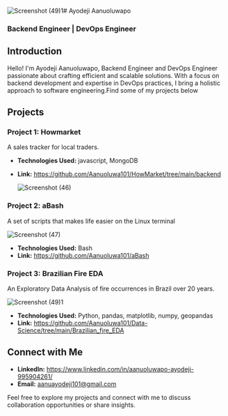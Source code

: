 ![Screenshot (49)1](https://github.com/Aanuoluwa101/Portfolio/assets/112929342/adc94189-e2aa-4807-a569-95eec02ced53)# Ayodeji Aanuoluwapo
### Backend Engineer | DevOps Engineer

## Introduction
Hello! I'm Ayodeji Aanuoluwapo, Backend Engineer and DevOps Engineer passionate about crafting efficient and scalable solutions. With a focus on backend development and expertise in DevOps practices, I bring a holistic approach to software engineering.Find some of my projects below


## Projects

### Project 1: Howmarket
A sales tracker for local traders.

- **Technologies Used:** javascript, MongoDB
- **Link:** https://github.com/Aanuoluwa101/HowMarket/tree/main/backend

  ![Screenshot (46)](https://github.com/Aanuoluwa101/Portfolio/assets/112929342/8e09f908-e4a0-422d-8a78-a8b0c6e7d4f2)

### Project 2: aBash
A set of scripts that makes life easier on the Linux terminal

![Screenshot (47)](https://github.com/Aanuoluwa101/Portfolio/assets/112929342/e99ca2fe-ec73-4080-9d9c-388f7ed88ef7)

- **Technologies Used:** Bash
- **Link:** https://github.com/Aanuoluwa101/aBash

### Project 3: Brazilian Fire EDA
An Exploratory Data Analysis of fire occurrences in Brazil over 20 years.

![Screenshot (49)1](https://github.com/Aanuoluwa101/Portfolio/assets/112929342/9c3f40b9-3c8a-4956-b2b9-eec2c4ca98ed)

- **Technologies Used:** Python, pandas, matplotlib, numpy, geopandas
- **Link:** https://github.com/Aanuoluwa101/Data-Science/tree/main/Brazilian_fire_EDA

## Connect with Me
- **LinkedIn:** https://www.linkedin.com/in/aanuoluwapo-ayodeji-995904261/
- **Email:** aanuayodeji101@gmail.com

Feel free to explore my projects and connect with me to discuss collaboration opportunities or share insights. 
